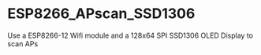 # ESP8266_APscan_SSD1306
Use a ESP8266-12 Wifi module and a 128x64 SPI SSD1306 OLED Display to scan APs
